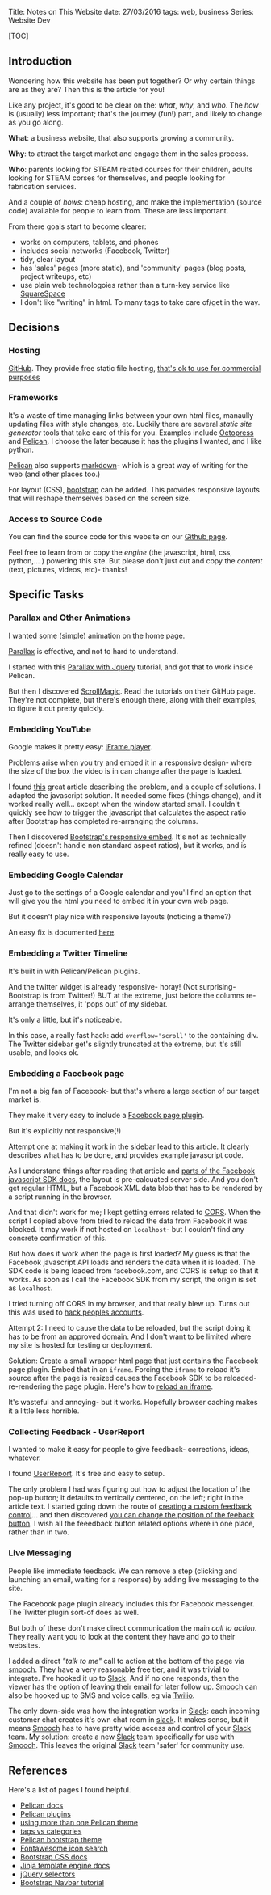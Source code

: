 Title: Notes on This Website
date: 27/03/2016
tags: web, business
Series: Website Dev

[TOC]

## Introduction

Wondering how this website has been put together? Or why certain things are as they are? Then this is the article for you!

Like any project, it's good to be clear on the: *what*, *why*, and *who*. The *how* is (usually) less important; that's the journey (fun!) part, and likely to change as you go along.

**What**: a business website, that also supports growing a community.

**Why**: to attract the target market and engage them in the sales process.

**Who**: parents looking for STEAM related courses for their children, adults looking for STEAM corses for themselves, and people looking for fabrication services.

And a couple of *hows*: cheap hosting, and make the implementation (source code) available for people to learn from. These are less important.

From there goals start to become clearer:

* works on computers, tablets, and phones
* includes social networks (Facebook, Twitter)
* tidy, clear layout
* has 'sales' pages (more static), and 'community' pages (blog posts, project writeups, etc)
* use plain web technologoies rather than a turn-key service like [SquareSpace](http://squarespace.com)
* I don't like "writing" in html. To many tags to take care of/get in the way. 

## Decisions

### Hosting

[GitHub](http://github.com). They provide free static file hosting, [that's ok to use for commercial purposes](http://webapps.stackexchange.com/questions/56898/am-i-allowed-to-host-a-commerical-website-on-github-pages)

### Frameworks

It's a waste of time managing links between your own html files, manaully updating files with style changes, etc. Luckily there are several *static site generator* tools that take care of this for you. Examples include [Octopress](http://octopress.org) and [Pelican][pelican]. I choose the later because it has the plugins I wanted, and I like python.

[Pelican] also supports [markdown](https://daringfireball.net/projects/markdown/)- which is a great way of writing for the web (and other places too.)

For layout (CSS), [bootstrap][bs] can be added. This provides responsive layouts that will reshape themselves based on the screen size.

### Access to Source Code

You can find the source code for this website on our [<i class="fa fa-github-alt fa-md"></i>Github page](https://github.com/makeitzone).

Feel free to learn from or copy the *engine* (the javascript, html, css, python,... ) powering this site. But please don't just cut and copy the *content* (text, pictures, videos, etc)- thanks!

## Specific Tasks

### Parallax and Other Animations

I wanted some (simple) animation on the home page.

[Parallax](https://en.wikipedia.org/wiki/Parallax) is effective, and not to hard to understand. 

I started with this [Parallax with Jquery](http://untame.net/2013/04/how-to-integrate-simple-parallax-with-twitter-bootstrap/) tutorial, and got that to work inside Pelican.

But then I discovered [ScrollMagic](http://scrollmagic.io/). Read the tutorials on their GitHub page. They're not complete, but there's enough there, along with their examples, to figure it out pretty quickly.

### Embedding YouTube

Google makes it pretty easy: [iFrame player](https://developers.google.com/youtube/player_parameters#Overview).

Problems arise when you try and embed it in a responsive design- where the size of the box the video is in can change after the page is loaded.

I found [this](https://css-tricks.com/NetMag/FluidWidthVideo/Article-FluidWidthVideo.php) great article describing the problem, and a couple of solutions. I adapted the javascript solution. It needed some fixes (things change), and it worked really well... except when the window started small. I couldn't quickly see how to trigger the javascript that calculates the aspect ratio after Bootstrap has completed re-arranging the columns.

Then I discovered [Bootstrap's responsive embed](http://getbootstrap.com/components/#responsive-embed). It's not as technically refined (doesn't handle non standard aspect ratios), but it works, and is really easy to use.

### Embedding Google Calendar

Just go to the settings of a Google calendar and you'll find an option that will give you the html you need to embed it in your own web page.

But it doesn't play nice with responsive layouts (noticing a theme?)

An easy fix is documented [here](https://thomas.vanhoutte.be/miniblog/make-google-calendar-iframe-responsive/comment-page-1/#comment-4132).

### Embedding a Twitter Timeline

It's built in with Pelican/Pelican plugins.

And the twitter widget is already responsive- horay! (Not surprising- Bootstrap is from Twitter!) BUT at the extreme, just before the columns re-arrange themselves, it 'pops out' of my sidebar.

It's only a little, but it's noticeable.

In this case, a really fast hack: add `overflow='scroll'` to the containing div. The Twitter sidebar get's slightly truncated at the extreme, but it's still usable, and looks ok.

### Embedding a Facebook page

I'm not a big fan of Facebook- but that's where a large section of our target market is.

They make it very easy to include a [Facebook page plugin](https://developers.facebook.com/docs/plugins/page-plugin).

But it's explicitly not responsive(!)

Attempt one at making it work in the sidebar lead to [this article](http://www.praxis.net.au/blog/making-the-facebook-page-plugin-responsive/). It clearly describes what has to be done, and provides example javascript code.

As I understand things after reading that article and [parts of the Facebook javascript SDK docs](https://developers.facebook.com/docs/reference/javascript/FB.XFBML.parse), the layout is pre-calcuated server side. And you don't get regular HTML, but a Facebook XML data blob that has to be rendered by a script running in the browser.

And that didn't work for me; I kept getting errors related to [CORS](https://en.wikipedia.org/wiki/Cross-origin_resource_sharing).  When the script I copied above from tried to reload the data from Facebook it was blocked. It may work if not hosted on `localhost`- but I couldn't find any concrete confirmation of this. 

But how does it work when the page is first loaded? My guess is that the Facebook javascript API loads and renders the data when it is loaded. The SDK code is being loaded from facebook.com, and CORS is setup so that it works. As soon as I call the Facebook SDK from my script, the origin is set as `localhost`.

I tried turning off CORS in my browser, and that really blew up. Turns out this was used to [hack peoples accounts](https://en.wikipedia.org/wiki/Self-XSS).

Attempt 2: I need to cause the data to be reloaded, but the script doing it has to be from an approved domain. And I don't want to be limited where my site is hosted for testing or deployment.

Solution: Create a small wrapper html page that just contains the Facebook page plugin. Embed that in an `iframe`. Forcing the `iframe` to reload it's source after the page is resized causes the Facebook SDK to be reloaded- re-rendering the page plugin. Here's how to [reload an iframe](http://stackoverflow.com/questions/86428/whats-the-best-way-to-reload-refresh-an-iframe-using-javascript).

It's wasteful and annoying- but it works. Hopefully browser caching makes it a little less horrible.

### Collecting Feedback - UserReport

I wanted to make it easy for people to give feedback- corrections, ideas, whatever.

I found [UserReport](https://www.userreport.com). It's free and easy to setup.

The only problem I had was figuring out how to adjust the location of the pop-up button; it defaults to vertically centered, on the left; right in the article text. I started going down the route of [creating a custom feedback control](https://userreport.zendesk.com/hc/en-us/articles/202514568-Custom-Feedback-Forum-buttons-and-links)... and then discovered [you can change the position of the feeback button](https://userreport.zendesk.com/hc/en-us/articles/202510928-Change-position-of-Feedback-button). I wish all the feeedback button related options where in one place, rather than in two.

### Live Messaging

People like immediate feedback. We can remove a step (clicking and launching an email, waiting for a response) by adding live messaging to the site.

The Facebook page plugin already includes this for Facebook messenger. The Twitter plugin sort-of does as well.

But both of these don't make direct communication the main *call to action*. They really want you to look at the content they have and go to their websites.

I added a direct *"talk to me"* call to action at the bottom of the page via [smooch]. They have a very reasonable free tier, and it was trivial to integrate. I've hooked it up to [Slack]. And if no one responds, then the viewer has the option of leaving their email for later follow up. [Smooch] can also be hooked up to SMS and voice calls, eg via [Twilio](https://www.twilio.com).

The only down-side was how the integration works in [Slack]: each incoming customer chat creates it's own chat room in [slack]. It makes sense, but it means [Smooch] has to have pretty wide access and control of your [Slack] team. My solution: create a new [Slack] team specifically for use with [Smooch]. This leaves the original [Slack] team 'safer' for community use.


## References

Here's a list of pages I found helpful.

* [Pelican docs](http://docs.getpelican.com)
* [Pelican plugins](https://github.com/getpelican/pelican-plugins)
* [using more than one Pelican theme](http://stackoverflow.com/questions/29691258/how-do-i-use-more-than-one-pelican-theme-simultaneously)
* [tags vs categories](http://pirsquared.org/blog/pelican-tags-vs-categories.html)
* [Pelican bootstrap theme](https://github.com/DandyDev/pelican-bootstrap3)
* [Fontawesome icon search](http://fontawesome.io/icons/)
* [Bootstrap CSS docs](http://getbootstrap.com/css)
* [Jinja template engine docs](http://jinja.pocoo.org/docs/dev/templates)
* [jQuery selectors](http://www.w3schools.com/jquery/jquery_ref_selectors.asp)
* [Bootstrap Navbar tutorial](https://bootstrapbay.com/blog/bootstrap-tutorial-navbar/)

[pelican]: https://github.com/getpelican/pelican
[bs]: http://getbootstrap.com/
[smooch]: https://smooch.io/
[slack]: https://slack.com/